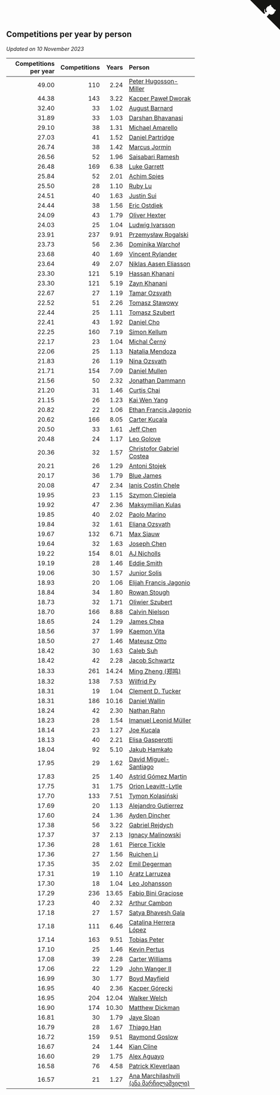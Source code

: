 ## Competitions per year by person

*Updated on 10 November 2023*

| Competitions per year | Competitions | Years | Person |
| ---: | ---: | ---: | :--- |
| 49.00 | 110 | 2.24 | [Peter Hugosson-Miller](https://www.worldcubeassociation.org/persons/2021HUGO01) |
| 44.38 | 143 | 3.22 | [Kacper Paweł Dworak](https://www.worldcubeassociation.org/persons/2020DWOR01) |
| 32.40 | 33 | 1.02 | [August Barnard](https://www.worldcubeassociation.org/persons/2022BARN21) |
| 31.89 | 33 | 1.03 | [Darshan Bhavanasi](https://www.worldcubeassociation.org/persons/2022BHAV01) |
| 29.10 | 38 | 1.31 | [Michael Amarello](https://www.worldcubeassociation.org/persons/2022AMAR09) |
| 27.03 | 41 | 1.52 | [Daniel Partridge](https://www.worldcubeassociation.org/persons/2022PART02) |
| 26.74 | 38 | 1.42 | [Marcus Jormin](https://www.worldcubeassociation.org/persons/2022JORM01) |
| 26.56 | 52 | 1.96 | [Saisabari Ramesh](https://www.worldcubeassociation.org/persons/2021RAME01) |
| 26.48 | 169 | 6.38 | [Luke Garrett](https://www.worldcubeassociation.org/persons/2017GARR05) |
| 25.84 | 52 | 2.01 | [Achim Spies](https://www.worldcubeassociation.org/persons/2021SPIE01) |
| 25.50 | 28 | 1.10 | [Ruby Lu](https://www.worldcubeassociation.org/persons/2022LURU01) |
| 24.51 | 40 | 1.63 | [Justin Sui](https://www.worldcubeassociation.org/persons/2022SUIJ01) |
| 24.44 | 38 | 1.56 | [Eric Ostdiek](https://www.worldcubeassociation.org/persons/2022OSTD01) |
| 24.09 | 43 | 1.79 | [Oliver Hexter](https://www.worldcubeassociation.org/persons/2022HEXT01) |
| 24.03 | 25 | 1.04 | [Ludwig Ivarsson](https://www.worldcubeassociation.org/persons/2022IVAR01) |
| 23.91 | 237 | 9.91 | [Przemysław Rogalski](https://www.worldcubeassociation.org/persons/2013ROGA02) |
| 23.73 | 56 | 2.36 | [Dominika Warchoł](https://www.worldcubeassociation.org/persons/2021WARC01) |
| 23.68 | 40 | 1.69 | [Vincent Rylander](https://www.worldcubeassociation.org/persons/2022RYLA01) |
| 23.64 | 49 | 2.07 | [Niklas Aasen Eliasson](https://www.worldcubeassociation.org/persons/2021ELIA01) |
| 23.30 | 121 | 5.19 | [Hassan Khanani](https://www.worldcubeassociation.org/persons/2018KHAN26) |
| 23.30 | 121 | 5.19 | [Zayn Khanani](https://www.worldcubeassociation.org/persons/2018KHAN28) |
| 22.67 | 27 | 1.19 | [Tamar Ozsvath](https://www.worldcubeassociation.org/persons/2022OZSV04) |
| 22.52 | 51 | 2.26 | [Tomasz Stawowy](https://www.worldcubeassociation.org/persons/2021STAW01) |
| 22.44 | 25 | 1.11 | [Tomasz Szubert](https://www.worldcubeassociation.org/persons/2022SZUB02) |
| 22.41 | 43 | 1.92 | [Daniel Cho](https://www.worldcubeassociation.org/persons/2021CHOD01) |
| 22.25 | 160 | 7.19 | [Simon Kellum](https://www.worldcubeassociation.org/persons/2016KELL12) |
| 22.17 | 23 | 1.04 | [Michal Černý](https://www.worldcubeassociation.org/persons/2022CERN03) |
| 22.06 | 25 | 1.13 | [Natalia Mendoza](https://www.worldcubeassociation.org/persons/2022MEND24) |
| 21.83 | 26 | 1.19 | [Nina Ozsvath](https://www.worldcubeassociation.org/persons/2022OZSV03) |
| 21.71 | 154 | 7.09 | [Daniel Mullen](https://www.worldcubeassociation.org/persons/2016MULL04) |
| 21.56 | 50 | 2.32 | [Jonathan Dammann](https://www.worldcubeassociation.org/persons/2021DAMM01) |
| 21.20 | 31 | 1.46 | [Curtis Chai](https://www.worldcubeassociation.org/persons/2022CHAI02) |
| 21.15 | 26 | 1.23 | [Kai Wen Yang](https://www.worldcubeassociation.org/persons/2022YANG19) |
| 20.82 | 22 | 1.06 | [Ethan Francis Jagonio](https://www.worldcubeassociation.org/persons/2022JAGO03) |
| 20.62 | 166 | 8.05 | [Carter Kucala](https://www.worldcubeassociation.org/persons/2015KUCA01) |
| 20.50 | 33 | 1.61 | [Jeff Chen](https://www.worldcubeassociation.org/persons/2022CHEN19) |
| 20.48 | 24 | 1.17 | [Leo Golove](https://www.worldcubeassociation.org/persons/2022GOLO02) |
| 20.36 | 32 | 1.57 | [Christofor Gabriel Costea](https://www.worldcubeassociation.org/persons/2022COST03) |
| 20.21 | 26 | 1.29 | [Antoni Stojek](https://www.worldcubeassociation.org/persons/2022STOJ03) |
| 20.17 | 36 | 1.79 | [Blue James](https://www.worldcubeassociation.org/persons/2022JAME01) |
| 20.08 | 47 | 2.34 | [Ianis Costin Chele](https://www.worldcubeassociation.org/persons/2021CHEL01) |
| 19.95 | 23 | 1.15 | [Szymon Ciepiela](https://www.worldcubeassociation.org/persons/2022CIEP01) |
| 19.92 | 47 | 2.36 | [Maksymilian Kulas](https://www.worldcubeassociation.org/persons/2021KULA02) |
| 19.85 | 40 | 2.02 | [Paolo Marino](https://www.worldcubeassociation.org/persons/2021MARI04) |
| 19.84 | 32 | 1.61 | [Eliana Ozsvath](https://www.worldcubeassociation.org/persons/2022OZSV01) |
| 19.67 | 132 | 6.71 | [Max Siauw](https://www.worldcubeassociation.org/persons/2017SIAU02) |
| 19.64 | 32 | 1.63 | [Joseph Chen](https://www.worldcubeassociation.org/persons/2022CHEN16) |
| 19.22 | 154 | 8.01 | [AJ Nicholls](https://www.worldcubeassociation.org/persons/2015NICH04) |
| 19.19 | 28 | 1.46 | [Eddie Smith](https://www.worldcubeassociation.org/persons/2022SMIT20) |
| 19.06 | 30 | 1.57 | [Junior Solis](https://www.worldcubeassociation.org/persons/2022SOLI03) |
| 18.93 | 20 | 1.06 | [Elijah Francis Jagonio](https://www.worldcubeassociation.org/persons/2022JAGO02) |
| 18.84 | 34 | 1.80 | [Rowan Stough](https://www.worldcubeassociation.org/persons/2022STOU01) |
| 18.73 | 32 | 1.71 | [Oliwier Szubert](https://www.worldcubeassociation.org/persons/2022SZUB01) |
| 18.70 | 166 | 8.88 | [Calvin Nielson](https://www.worldcubeassociation.org/persons/2014NIEL03) |
| 18.65 | 24 | 1.29 | [James Chea](https://www.worldcubeassociation.org/persons/2022CHEA05) |
| 18.56 | 37 | 1.99 | [Kaemon Vita](https://www.worldcubeassociation.org/persons/2021VITA01) |
| 18.50 | 27 | 1.46 | [Mateusz Otto](https://www.worldcubeassociation.org/persons/2022OTTO01) |
| 18.42 | 30 | 1.63 | [Caleb Suh](https://www.worldcubeassociation.org/persons/2022SUHC01) |
| 18.42 | 42 | 2.28 | [Jacob Schwartz](https://www.worldcubeassociation.org/persons/2021SCHW01) |
| 18.33 | 261 | 14.24 | [Ming Zheng (郑鸣)](https://www.worldcubeassociation.org/persons/2009ZHEN11) |
| 18.32 | 138 | 7.53 | [Wilfrid Py](https://www.worldcubeassociation.org/persons/2016PYWI01) |
| 18.31 | 19 | 1.04 | [Clement D. Tucker](https://www.worldcubeassociation.org/persons/2022TUCK09) |
| 18.31 | 186 | 10.16 | [Daniel Wallin](https://www.worldcubeassociation.org/persons/2013WALL03) |
| 18.24 | 42 | 2.30 | [Nathan Rahn](https://www.worldcubeassociation.org/persons/2021RAHN01) |
| 18.23 | 28 | 1.54 | [Imanuel Leonid Müller](https://www.worldcubeassociation.org/persons/2022MULL02) |
| 18.14 | 23 | 1.27 | [Joe Kucala](https://www.worldcubeassociation.org/persons/2022KUCA01) |
| 18.13 | 40 | 2.21 | [Elisa Gasperotti](https://www.worldcubeassociation.org/persons/2021GASP01) |
| 18.04 | 92 | 5.10 | [Jakub Hamkało](https://www.worldcubeassociation.org/persons/2018HAMK01) |
| 17.95 | 29 | 1.62 | [David Miguel-Santiago](https://www.worldcubeassociation.org/persons/2022MIGU02) |
| 17.83 | 25 | 1.40 | [Astrid Gómez Martin](https://www.worldcubeassociation.org/persons/2022MART26) |
| 17.75 | 31 | 1.75 | [Orion Leavitt-Lytle](https://www.worldcubeassociation.org/persons/2022LEAV01) |
| 17.70 | 133 | 7.51 | [Tymon Kolasiński](https://www.worldcubeassociation.org/persons/2016KOLA02) |
| 17.69 | 20 | 1.13 | [Alejandro Gutierrez](https://www.worldcubeassociation.org/persons/2022GUTI09) |
| 17.60 | 24 | 1.36 | [Ayden Dincher](https://www.worldcubeassociation.org/persons/2022DINC01) |
| 17.38 | 56 | 3.22 | [Gabriel Rejdych](https://www.worldcubeassociation.org/persons/2020REJD01) |
| 17.37 | 37 | 2.13 | [Ignacy Malinowski](https://www.worldcubeassociation.org/persons/2021MALI02) |
| 17.36 | 28 | 1.61 | [Pierce Tickle](https://www.worldcubeassociation.org/persons/2022TICK01) |
| 17.36 | 27 | 1.56 | [Ruichen Li](https://www.worldcubeassociation.org/persons/2022LIRU02) |
| 17.35 | 35 | 2.02 | [Emil Degerman](https://www.worldcubeassociation.org/persons/2021DEGE01) |
| 17.31 | 19 | 1.10 | [Aratz Larruzea](https://www.worldcubeassociation.org/persons/2022LARR02) |
| 17.30 | 18 | 1.04 | [Leo Johansson](https://www.worldcubeassociation.org/persons/2022JOHA08) |
| 17.29 | 236 | 13.65 | [Fabio Bini Graciose](https://www.worldcubeassociation.org/persons/2010GRAC02) |
| 17.23 | 40 | 2.32 | [Arthur Cambon](https://www.worldcubeassociation.org/persons/2021CAMB01) |
| 17.18 | 27 | 1.57 | [Satya Bhavesh Gala](https://www.worldcubeassociation.org/persons/2022GALA03) |
| 17.18 | 111 | 6.46 | [Catalina Herrera López](https://www.worldcubeassociation.org/persons/2017LOPE31) |
| 17.14 | 163 | 9.51 | [Tobias Peter](https://www.worldcubeassociation.org/persons/2014PETE03) |
| 17.10 | 25 | 1.46 | [Kevin Pertus](https://www.worldcubeassociation.org/persons/2022PERT01) |
| 17.08 | 39 | 2.28 | [Carter Williams](https://www.worldcubeassociation.org/persons/2021WILL06) |
| 17.06 | 22 | 1.29 | [John Wanger II](https://www.worldcubeassociation.org/persons/2022WANG39) |
| 16.99 | 30 | 1.77 | [Boyd Mayfield](https://www.worldcubeassociation.org/persons/2022MAYF01) |
| 16.95 | 40 | 2.36 | [Kacper Górecki](https://www.worldcubeassociation.org/persons/2021GORE01) |
| 16.95 | 204 | 12.04 | [Walker Welch](https://www.worldcubeassociation.org/persons/2011WELC01) |
| 16.90 | 174 | 10.30 | [Matthew Dickman](https://www.worldcubeassociation.org/persons/2013DICK01) |
| 16.81 | 30 | 1.79 | [Jaye Sloan](https://www.worldcubeassociation.org/persons/2022SLOA01) |
| 16.79 | 28 | 1.67 | [Thiago Han](https://www.worldcubeassociation.org/persons/2022HANT01) |
| 16.72 | 159 | 9.51 | [Raymond Goslow](https://www.worldcubeassociation.org/persons/2014GOSL01) |
| 16.67 | 24 | 1.44 | [Kian Cline](https://www.worldcubeassociation.org/persons/2022CLIN01) |
| 16.60 | 29 | 1.75 | [Alex Aguayo](https://www.worldcubeassociation.org/persons/2022AGUA01) |
| 16.58 | 76 | 4.58 | [Patrick Kleverlaan](https://www.worldcubeassociation.org/persons/2019KLEV01) |
| 16.57 | 21 | 1.27 | [Ana Marchilashvili (ანა მარჩილაშვილი)](https://www.worldcubeassociation.org/persons/2022MARC10) |


<a href="https://github.com/jonatanklosko/wca_statistics" class="github-corner" aria-label="View source on Github"><svg width="80" height="80" viewBox="0 0 250 250" style="fill:#151513; color:#fff; position: absolute; top: 0; border: 0; right: 0;" aria-hidden="true"><path d="M0,0 L115,115 L130,115 L142,142 L250,250 L250,0 Z"></path><path d="M128.3,109.0 C113.8,99.7 119.0,89.6 119.0,89.6 C122.0,82.7 120.5,78.6 120.5,78.6 C119.2,72.0 123.4,76.3 123.4,76.3 C127.3,80.9 125.5,87.3 125.5,87.3 C122.9,97.6 130.6,101.9 134.4,103.2" fill="currentColor" style="transform-origin: 130px 106px;" class="octo-arm"></path><path d="M115.0,115.0 C114.9,115.1 118.7,116.5 119.8,115.4 L133.7,101.6 C136.9,99.2 139.9,98.4 142.2,98.6 C133.8,88.0 127.5,74.4 143.8,58.0 C148.5,53.4 154.0,51.2 159.7,51.0 C160.3,49.4 163.2,43.6 171.4,40.1 C171.4,40.1 176.1,42.5 178.8,56.2 C183.1,58.6 187.2,61.8 190.9,65.4 C194.5,69.0 197.7,73.2 200.1,77.6 C213.8,80.2 216.3,84.9 216.3,84.9 C212.7,93.1 206.9,96.0 205.4,96.6 C205.1,102.4 203.0,107.8 198.3,112.5 C181.9,128.9 168.3,122.5 157.7,114.1 C157.9,116.9 156.7,120.9 152.7,124.9 L141.0,136.5 C139.8,137.7 141.6,141.9 141.8,141.8 Z" fill="currentColor" class="octo-body"></path></svg></a><style>.github-corner:hover .octo-arm{animation:octocat-wave 560ms ease-in-out}@keyframes octocat-wave{0%,100%{transform:rotate(0)}20%,60%{transform:rotate(-25deg)}40%,80%{transform:rotate(10deg)}}@media (max-width:500px){.github-corner:hover .octo-arm{animation:none}.github-corner .octo-arm{animation:octocat-wave 560ms ease-in-out}}</style>
